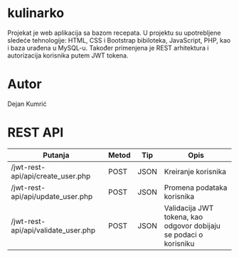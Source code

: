 # kulinarko
Projekat je web aplikacija sa bazom recepata. U projektu su upotrebljene sledeće tehnologije: HTML, CSS i Bootstrap bibiloteka, JavaScript, PHP, kao i baza urađena u MySQL-u. Također primenjena je REST arhitektura i autorizacija korisnika putem JWT tokena.

# Autor
Dejan Kumrić

# REST API
| Putanja  | Metod | Tip  | Opis |
| ------------- | ------------- | ------------- |------------- |
| /jwt-rest-api/api/create_user.php  | POST  | JSON  | Kreiranje korisnika  |
| /jwt-rest-api/api/update_user.php  | POST  | JSON  | Promena podataka korisnika |
| /jwt-rest-api/api/validate_user.php  | POST  | JSON  | Validacija JWT tokena, kao odgovor dobijaju se podaci o korisniku |
